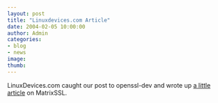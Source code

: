 ```yaml
---
layout: post
title: "Linuxdevices.com Article"
date: 2004-02-05 10:00:00
author: Admin
categories:
- blog
- news
image:
thumb:
---
```

<p>LinuxDevices.com caught our post to openssl-dev and wrote up <a href="http://linuxdevices.com/news/NS6837792774.html" target='_new'>a little article</a> on MatrixSSL.<br />
</p>
